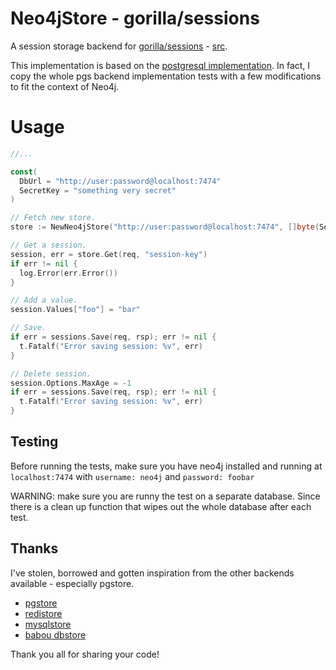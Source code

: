 
# Neo4jStore - gorilla/sessions

A session storage backend for [gorilla/sessions](http://www.gorillatoolkit.org/pkg/sessions) - [src](https://github.com/gorilla/sessions).

This implementation is based on the [postgresql implementation](https://github.com/antonlindstrom/pgstore). In fact, I copy the whole pgs backend implementation tests with a few modifications to fit the context of Neo4j.

# Usage

```go
//...

const(
  DbUrl = "http://user:password@localhost:7474"
  SecretKey = "something very secret"
)

// Fetch new store.
store := NewNeo4jStore("http://user:password@localhost:7474", []byte(SecretKey))

// Get a session.
session, err = store.Get(req, "session-key")
if err != nil {
  log.Error(err.Error())
}

// Add a value.
session.Values["foo"] = "bar"

// Save.
if err = sessions.Save(req, rsp); err != nil {
  t.Fatalf("Error saving session: %v", err)
}

// Delete session.
session.Options.MaxAge = -1
if err = sessions.Save(req, rsp); err != nil {
  t.Fatalf("Error saving session: %v", err)
}
```

## Testing

Before running the tests, make sure you have neo4j installed and running at ```localhost:7474``` with ```username: neo4j``` and ```password: foobar```

WARNING: make sure you are runny the test on a separate database. Since there is a clean up function that wipes out the whole database after each test.

## Thanks

I've stolen, borrowed and gotten inspiration from the other backends available - especially pgstore.

* [pgstore](https://github.com/antonlindstrom/pgstore)
* [redistore](https://github.com/boj/redistore)
* [mysqlstore](https://github.com/srinathgs/mysqlstore)
* [babou dbstore](https://github.com/drbawb/babou/blob/master/lib/session/dbstore.go)

Thank you all for sharing your code!
